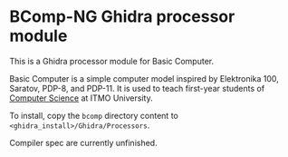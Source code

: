 # BComp-NG Ghidra processor module

This is a Ghidra processor module for Basic Computer.


Basic Computer is a simple computer model inspired by Elektronika 100, Saratov, PDP-8, and PDP-11.
It is used to teach first-year students of [Computer Science](https://se.ifmo.ru/courses/csbasics) at ITMO University.


To install, copy the `bcomp` directory content to `<ghidra_install>/Ghidra/Processors`.


Compiler spec are currently unfinished.

